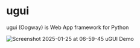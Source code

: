 # ugui

ugui (Oogway) is Web App framework for Python

![Screenshot 2025-01-25 at 06-59-45 uGUI Demo](https://github.com/user-attachments/assets/3368e852-c2e1-47ae-933b-43f91c37906e)
